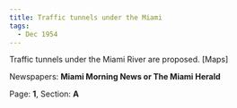 ```yaml
---  
title: Traffic tunnels under the Miami  
tags:  
  - Dec 1954  
---  
```

  
Traffic tunnels under the Miami River are proposed. [Maps]  
  
Newspapers: **Miami Morning News or The Miami Herald**  
  
Page: **1**, Section: **A** 
